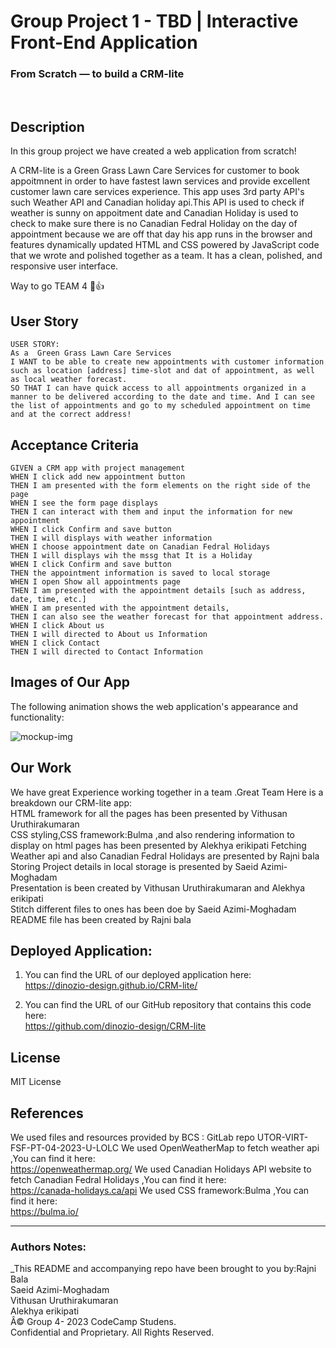 # Group Project 1 - TBD | Interactive Front-End Application
### From Scratch — to build a CRM-lite
<br>

## Description

In this group project we have created a web application from scratch! 

A CRM-lite is a  Green Grass Lawn Care Services for customer to book appoitmnent in order to have fastest lawn services and  provide excellent customer lawn care services experience. This app uses 3rd party API's such Weather API and Canadian holiday api.This API is used to check if weather is sunny on appoitment date and Canadian Holiday is used to check to make sure there is no Canadian Fedral Holiday on the day of appointment because we are off that day
his app runs in the browser and features dynamically updated HTML and CSS powered by JavaScript code that we wrote and polished together as a team. It has a clean, polished, and responsive user interface. 

Way to go TEAM 4 🙏👍

## User Story

```
USER STORY:
As a  Green Grass Lawn Care Services
I WANT to be able to create new appointments with customer information such as location [address] time-slot and dat of appointment, as well as local weather forecast. 
SO THAT I can have quick access to all appointments organized in a manner to be delivered according to the date and time. And I can see the list of appointments and go to my scheduled appointment on time and at the correct address!
```


## Acceptance Criteria

```
GIVEN a CRM app with project management
WHEN I click add new appointment button
THEN I am presented with the form elements on the right side of the page
WHEN I see the form page displays
THEN I can interact with them and input the information for new appointment
WHEN I click Confirm and save button
THEN I will displays with weather information
WHEN I choose appointment date on Canadian Fedral Holidays 
THEN I will displays wih the mssg that It is a Holiday
WHEN I click Confirm and save button
THEN the appointment information is saved to local storage 
WHEN I open Show all appointments page
THEN I am presented with the appointment details [such as address, date, time, etc.]
WHEN I am presented with the appointment details, 
THEN I can also see the weather forecast for that appointment address.
WHEN I click About us  
THEN I will directed to About us Information
WHEN I click Contact 
THEN I will directed to Contact Information
```


## Images of Our App

The following animation shows the web application's appearance and functionality:

<img src="mockup.png" alt="mockup-img">


## Our Work
We have great Experience working together in a team .Great Team
Here is a breakdown our CRM-lite app:<br>
HTML framework for all the pages has been presented by <span> Vithusan Uruthirakumaran</span> <br>
CSS styling,CSS framework:Bulma ,and also rendering information to display on html pages has been presented by<span> Alekhya erikipati</span>
Fetching Weather api and also Canadian Fedral Holidays are presented by <span> Rajni bala</span>
Storing Project details in local storage is presented by <span>Saeid Azimi-Moghadam</span><br>
Presentation is been created by <span> Vithusan Uruthirakumaran</span>  and <span> Alekhya erikipati</span><br>
Stitch different files to ones has been doe by <span>Saeid Azimi-Moghadam</span><br>
README file has been created by <span> Rajni bala</span><br>
## Deployed Application:
1. You can find the URL of our deployed application here:<br>
https://dinozio-design.github.io/CRM-lite/


2. You can find the URL of our GitHub repository that contains this code here:<br>
https://github.com/dinozio-design/CRM-lite

## License
MIT License

## References
We used files and resources provided by BCS : GitLab repo UTOR-VIRT-FSF-PT-04-2023-U-LOLC
We used OpenWeatherMap to fetch weather api ,You can find it here:<br>
https://openweathermap.org/
We used Canadian Holidays API website to fetch Canadian Fedral Holidays ,You can find it here:<br>
https://canada-holidays.ca/api
We used CSS framework:Bulma ,You can find it here:<br>
https://bulma.io/

- - -


### Authors Notes:<br>
_This README and accompanying repo have been brought to you by:Rajni Bala<br>Saeid Azimi-Moghadam<br>Vithusan Uruthirakumaran<br>Alekhya erikipati<br>
Â© Group 4- 2023 CodeCamp Studens.<br> 
Confidential and Proprietary. All Rights Reserved.